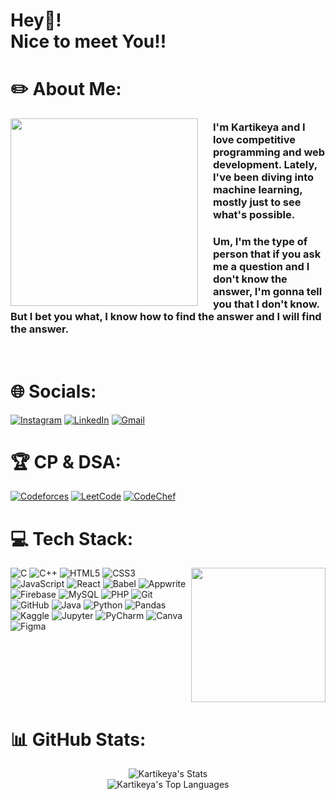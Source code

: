 # Hey👋! <br>Nice to meet You!!

# ✏️ About Me:
 <img align="left" height="300" style="margin-right: 1.5rem" src="https://github.com/Anmol-Baranwal/Cool-GIFs-For-GitHub/assets/74038190/9be4d344-6782-461a-b5a6-32a07bf7b34e"  />

### I'm Kartikeya and I love competitive programming and web development. Lately, I've been diving into machine learning, mostly just to see what's possible.

### Um, I'm the type of person that if you ask me a question and I don't know the answer, I'm gonna tell you that I don't know. But I bet you what, I know how to find the answer and I will find the answer.

<br clear="both">

# 🌐 Socials:

[![Instagram](https://img.shields.io/badge/Instagram-%23E4405F.svg?logo=Instagram&logoColor=white)](https://www.instagram.com/kartikeya_042/)
[![LinkedIn](https://img.shields.io/badge/LinkedIn-%230077B5.svg?logo=linkedin&logoColor=white)](https://www.linkedin.com/in/kartikeya-singh-5409b7292/)
[![Gmail](https://img.shields.io/badge/Gmail-D14836?logo=gmail&logoColor=white)](https://mail.google.com/mail/u/0/#inbox?compose=CllgCKCCSfqRllqxjtMdjtMQHxqbchlbxKbtrfPsNKHxXVNKQgfGknLfxwwstpSJhbZlhWdsbSV)

# 🏆 CP & DSA:

[![Codeforces](https://img.shields.io/badge/Codeforces-%234CC61E.svg?logo=Codeforces&logoColor=white)](https://codeforces.com/profile/kartikeyasingh042)
[![LeetCode](https://img.shields.io/badge/LeetCode-%23FFA116.svg?logo=LeetCode&logoColor=white)](https://leetcode.com/u/kartikeya042/)
[![CodeChef](https://img.shields.io/badge/CodeChef-%23A52A2A.svg?logo=CodeChef&logoColor=white)](https://www.codechef.com/users/kartikeya042)

# 💻 Tech Stack:

<img align="right" height="215" src="https://user-images.githubusercontent.com/74038190/214375117-d7fc8261-fff2-4b2a-826f-b917ff005e54.gif"  />

![C](https://img.shields.io/badge/C-A8B9CC?logo=c&logoColor=black&style=for-the-badge) ![C++](https://img.shields.io/badge/C++-00599C?logo=cplusplus&logoColor=white&style=for-the-badge) ![HTML5](https://img.shields.io/badge/HTML5-E34F26?logo=html5&logoColor=white&style=for-the-badge) ![CSS3](https://img.shields.io/badge/CSS-1572B6?logo=css&logoColor=white&style=for-the-badge) ![JavaScript](https://img.shields.io/badge/JavaScript-F7DF1E?logo=javascript&logoColor=black&style=for-the-badge) ![React](https://img.shields.io/badge/React-61DAFB?logo=react&logoColor=black&style=for-the-badge) ![Babel](https://img.shields.io/badge/Babel-F9DC3E?logo=babel&logoColor=black&style=for-the-badge) ![Appwrite](https://img.shields.io/badge/Appwrite-F02E65?logo=appwrite&logoColor=white&style=for-the-badge) ![Firebase](https://img.shields.io/badge/Firebase-FFCA28?logo=firebase&logoColor=black&style=for-the-badge) ![MySQL](https://img.shields.io/badge/MySQL-4479A1?logo=mysql&logoColor=white&style=for-the-badge) ![PHP](https://img.shields.io/badge/PHP-777BB4?logo=php&logoColor=black&style=for-the-badge) ![Git](https://img.shields.io/badge/Git-F05032?logo=git&logoColor=white&style=for-the-badge) ![GitHub](https://img.shields.io/badge/GitHub-181717?logo=github&logoColor=white&style=for-the-badge) ![Java](https://skillicons.dev/icons?i=java) ![Python](https://img.shields.io/badge/Python-3776AB?logo=python&logoColor=white&style=for-the-badge) ![Pandas](https://img.shields.io/badge/pandas-150458?logo=pandas&logoColor=white&style=for-the-badge) ![Kaggle](https://img.shields.io/badge/Kaggle-20BEFF?logo=kaggle&logoColor=black&style=for-the-badge) ![Jupyter](https://img.shields.io/badge/Jupyter-F37626?logo=jupyter&logoColor=black&style=for-the-badge) ![PyCharm](https://img.shields.io/badge/PyCharm-000000?logo=pycharm&logoColor=white&style=for-the-badge) ![Canva](https://img.shields.io/badge/Canva-00C4CC?logo=canva&logoColor=black&style=for-the-badge) ![Figma](https://img.shields.io/badge/Figma-F24E1E?logo=figma&logoColor=white&style=for-the-badge)

<br clear="both">

# 📊 GitHub Stats:
<div align="center">

![Kartikeya's Stats](https://github-readme-stats.vercel.app/api?username=kartikeya042&hide_title=false&hide_rank=false&show_icons=true&include_all_commits=true&count_private=true&disable_animations=false&theme=dracula&locale=en&hide_border=false)
<br/>
![Kartikeya's Top Languages](https://github-readme-stats.vercel.app/api/top-langs?username=kartikeya042&locale=en&hide_title=false&layout=compact&card_width=320&langs_count=5&theme=dracula&hide_border=false)
</div>